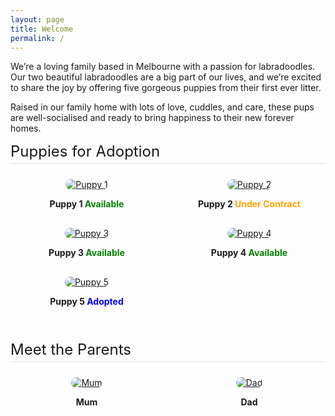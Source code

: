 ```yaml
---
layout: page
title: Welcome
permalink: /
---
```


We’re a loving family based in Melbourne with a passion for labradoodles. Our two beautiful labradoodles are a big part of our lives, and we’re excited to share the joy by offering five gorgeous puppies from their first ever litter. 

Raised in our family home with lots of love, cuddles, and care, these pups are well-socialised and ready to bring happiness to their new forever homes.

<style>
.gallery {
  display: grid;
  grid-template-columns: repeat(auto-fit, minmax(200px, 1fr));
  gap: 16px;
  margin-top: 24px;
}
.gallery-item {
  text-align: center;
}
.gallery-item img {
  max-width: 100%;
  height: auto;
  border-radius: 12px;
}
.section {
  margin-bottom: 40px;
}
.section-title {
  font-size: 1.5rem;
  margin-bottom: 16px;
  text-align: left;
  border-bottom: 2px solid #eee;
  padding-bottom: 4px;
}
</style>

<div class="section">
  <div class="section-title">Puppies for Adoption</div>
  <div class="gallery">
    <div class="gallery-item">
      <a href="/puppy_1">
        <img src="https://cdn.pixabay.com/photo/2017/06/25/20/53/puppy-2441961_960_720.jpg" alt="Puppy 1">
      </a>
      <p><strong>Puppy 1 <span style="color:green;">Available</span></strong></p>
    </div>
    <div class="gallery-item">
      <a href="/puppy_2">
        <img src="https://cdn.pixabay.com/photo/2017/06/25/20/53/puppy-2441961_960_720.jpg" alt="Puppy 2">
      </a>
      <p><strong>Puppy 2 <span style="color:orange;">Under Contract</span></strong></p>
    </div>
    <div class="gallery-item">
      <a href="/puppy_3">
        <img src="https://cdn.pixabay.com/photo/2017/06/25/20/53/puppy-2441961_960_720.jpg" alt="Puppy 3">
      </a>
      <p><strong>Puppy 3 <span style="color:green;">Available</span></strong></p>
    </div>
    <div class="gallery-item">
      <a href="/puppy_4">
        <img src="https://cdn.pixabay.com/photo/2017/06/25/20/53/puppy-2441961_960_720.jpg" alt="Puppy 4">
      </a>
      <p><strong>Puppy 4 <span style="color:green;">Available</span></strong></p>
    </div> 
    <div class="gallery-item">
      <a href="/puppy_5">
        <img src="https://cdn.pixabay.com/photo/2017/06/25/20/53/puppy-2441961_960_720.jpg" alt="Puppy 5">
      </a>
      <p><strong>Puppy 5 <span style="color:blue;">Adopted</span></strong></p>
    </div>
  </div>
</div>


<div class="section">
  <div class="section-title">Meet the Parents</div>
  <div class="gallery">
    <div class="gallery-item">
      <a href="/mum">
        <img src="https://media.istockphoto.com/id/1309897630/photo/cobberdog-pup-on-white.webp?s=2048x2048&w=is&k=20&c=xe90m_8JPR2YknwN2MGK94ZDt1LOms6l9_QXZUKHOdU=" alt="Mum">
      </a>
      <p><strong>Mum</strong></p>
    </div>
    <div class="gallery-item">
      <a href="/dad">
        <img src="https://media.istockphoto.com/id/174938595/photo/goldendoddle-puppy-laying-in-grass.webp?s=2048x2048&w=is&k=20&c=ydsisiZc1wiK14Xd0Q7Qm_v2RtkSbnEEP4QdOAR0MCc=" alt="Dad">
      </a>
      <p><strong>Dad</strong></p>
    </div>
  </div>
</div>